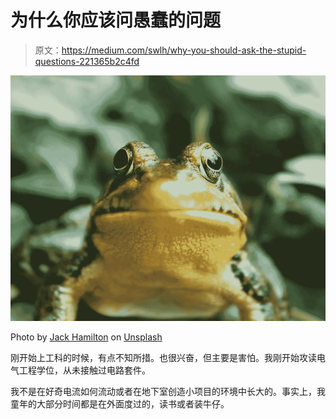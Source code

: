 # 为什么你应该问愚蠢的问题

> 原文：<https://medium.com/swlh/why-you-should-ask-the-stupid-questions-221365b2c4fd>

![](img/3a0865a5eb9a1170104f4f86d42e1d5f.png)

Photo by [Jack Hamilton](https://unsplash.com/@jacc?utm_source=unsplash&utm_medium=referral&utm_content=creditCopyText) on [Unsplash](https://unsplash.com/?utm_source=unsplash&utm_medium=referral&utm_content=creditCopyText)

刚开始上工科的时候，有点不知所措。也很兴奋，但主要是害怕。我刚开始攻读电气工程学位，从未接触过电路套件。

我不是在好奇电流如何流动或者在地下室创造小项目的环境中长大的。事实上，我童年的大部分时间都是在外面度过的，读书或者装牛仔。